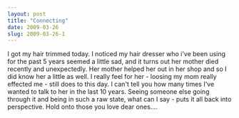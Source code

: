 ```yaml
---
layout: post
title: "Connecting"
date: 2009-03-26
slug: 2009-03-26-1
---
```


I got my hair trimmed today.  I noticed my hair dresser who i&apos;ve been using for the past 5 years seemed a little sad, and it turns out her mother died recently and unexpectedly.  Her mother helped her out in her shop and so I did know her a little as well.  I really feel for her - loosing my mom really effected me - still does to this day.  I can&apos;t tell you  how many times I&apos;ve wanted to talk to her in the last 10 years. Seeing someone else going through it and being in such a raw state, what can I say - puts it all back into perspective.  Hold onto those you love dear ones....



